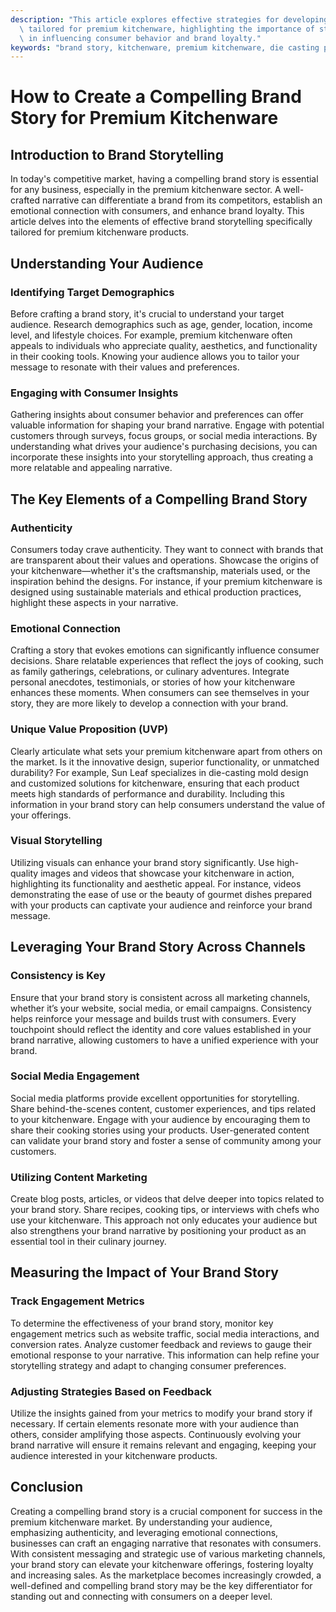 ```yaml
---
description: "This article explores effective strategies for developing a captivating brand story\
  \ tailored for premium kitchenware, highlighting the importance of storytelling\
  \ in influencing consumer behavior and brand loyalty."
keywords: "brand story, kitchenware, premium kitchenware, die casting process"
---
```

# How to Create a Compelling Brand Story for Premium Kitchenware

## Introduction to Brand Storytelling

In today's competitive market, having a compelling brand story is essential for any business, especially in the premium kitchenware sector. A well-crafted narrative can differentiate a brand from its competitors, establish an emotional connection with consumers, and enhance brand loyalty. This article delves into the elements of effective brand storytelling specifically tailored for premium kitchenware products.

## Understanding Your Audience

### Identifying Target Demographics

Before crafting a brand story, it's crucial to understand your target audience. Research demographics such as age, gender, location, income level, and lifestyle choices. For example, premium kitchenware often appeals to individuals who appreciate quality, aesthetics, and functionality in their cooking tools. Knowing your audience allows you to tailor your message to resonate with their values and preferences.

### Engaging with Consumer Insights

Gathering insights about consumer behavior and preferences can offer valuable information for shaping your brand narrative. Engage with potential customers through surveys, focus groups, or social media interactions. By understanding what drives your audience's purchasing decisions, you can incorporate these insights into your storytelling approach, thus creating a more relatable and appealing narrative.

## The Key Elements of a Compelling Brand Story

### Authenticity

Consumers today crave authenticity. They want to connect with brands that are transparent about their values and operations. Showcase the origins of your kitchenware—whether it's the craftsmanship, materials used, or the inspiration behind the designs. For instance, if your premium kitchenware is designed using sustainable materials and ethical production practices, highlight these aspects in your narrative.

### Emotional Connection

Crafting a story that evokes emotions can significantly influence consumer decisions. Share relatable experiences that reflect the joys of cooking, such as family gatherings, celebrations, or culinary adventures. Integrate personal anecdotes, testimonials, or stories of how your kitchenware enhances these moments. When consumers can see themselves in your story, they are more likely to develop a connection with your brand.

### Unique Value Proposition (UVP)

Clearly articulate what sets your premium kitchenware apart from others on the market. Is it the innovative design, superior functionality, or unmatched durability? For example, Sun Leaf specializes in die-casting mold design and customized solutions for kitchenware, ensuring that each product meets high standards of performance and durability. Including this information in your brand story can help consumers understand the value of your offerings.

### Visual Storytelling

Utilizing visuals can enhance your brand story significantly. Use high-quality images and videos that showcase your kitchenware in action, highlighting its functionality and aesthetic appeal. For instance, videos demonstrating the ease of use or the beauty of gourmet dishes prepared with your products can captivate your audience and reinforce your brand message.

## Leveraging Your Brand Story Across Channels

### Consistency is Key

Ensure that your brand story is consistent across all marketing channels, whether it’s your website, social media, or email campaigns. Consistency helps reinforce your message and builds trust with consumers. Every touchpoint should reflect the identity and core values established in your brand narrative, allowing customers to have a unified experience with your brand.

### Social Media Engagement

Social media platforms provide excellent opportunities for storytelling. Share behind-the-scenes content, customer experiences, and tips related to your kitchenware. Engage with your audience by encouraging them to share their cooking stories using your products. User-generated content can validate your brand story and foster a sense of community among your customers.

### Utilizing Content Marketing

Create blog posts, articles, or videos that delve deeper into topics related to your brand story. Share recipes, cooking tips, or interviews with chefs who use your kitchenware. This approach not only educates your audience but also strengthens your brand narrative by positioning your product as an essential tool in their culinary journey.

## Measuring the Impact of Your Brand Story

### Track Engagement Metrics

To determine the effectiveness of your brand story, monitor key engagement metrics such as website traffic, social media interactions, and conversion rates. Analyze customer feedback and reviews to gauge their emotional response to your narrative. This information can help refine your storytelling strategy and adapt to changing consumer preferences.

### Adjusting Strategies Based on Feedback

Utilize the insights gained from your metrics to modify your brand story if necessary. If certain elements resonate more with your audience than others, consider amplifying those aspects. Continuously evolving your brand narrative will ensure it remains relevant and engaging, keeping your audience interested in your kitchenware products.

## Conclusion

Creating a compelling brand story is a crucial component for success in the premium kitchenware market. By understanding your audience, emphasizing authenticity, and leveraging emotional connections, businesses can craft an engaging narrative that resonates with consumers. With consistent messaging and strategic use of various marketing channels, your brand story can elevate your kitchenware offerings, fostering loyalty and increasing sales. As the marketplace becomes increasingly crowded, a well-defined and compelling brand story may be the key differentiator for standing out and connecting with consumers on a deeper level.
